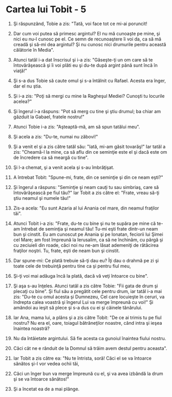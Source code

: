 # Cartea lui Tobit - 5

1. Şi răspunzând, Tobie a zis: "Tată, voi face tot ce mi-ai poruncit! 

2. Dar cum voi putea să primesc argintul? El nu mă cunoaşte pe mine, şi nici eu nu-l cunosc pe el. Ce semn de recunoaştere îi voi da, ca să mă creadă şi să-mi dea argintul? Şi nu cunosc nici drumurile pentru această călătorie în Media". 

3. Atunci tatăl i-a dat înscrisul şi i-a zis: "Găseşte-ţi un om care să te întovărăşească şi îi voi plăti eu şi du-te după argint până sunt încă în viaţă!" 

4. Şi s-a dus Tobie să caute omul şi s-a întâlnit cu Rafael. Acesta era înger, dar el nu ştia. 

5. Şi i-a zis: "Poţi să mergi cu mine la Ragheşul Mediei? Cunoşti tu locurile acelea?" 

6. Şi îngerul i-a răspuns: "Pot să merg cu tine şi ştiu drumul; ba chiar am găzduit la Gabael, fratele nostru!" 

7. Atunci Tobie i-a zis: "Aşteaptă-mă, am să spun tatălui meu". 

8. Şi acela a zis: "Du-te, numai nu zăbovi!" 

9. Şi a venit el şi a zis către tatăl său: "Iată, mi-am găsit tovarăş!" Iar tatăl a zis: "Cheamă-l la mine, ca să aflu din ce seminţie este el şi dacă este om de încredere ca să meargă cu tine". 

10. Şi l-a chemat, şi a venit acela şi s-au îmbrăţişat. 

11. A întrebat Tobit: "Spune-mi, frate, din ce seminţie şi din ce neam eşti?" 

12. Şi îngerul a răspuns: "Seminţie şi neam cauţi tu sau simbriaş, care să întovărăşească pe fiul tău?" Iar Tobit a zis către el: "Frate, vreau să-ţi ştiu neamul şi numele tău!" 

13. Zis-a acela: "Eu sunt Azaria al lui Anania cel mare, din neamul fraţilor tăi". 

14. Atunci Tobit i-a zis: "Frate, du-te cu bine şi nu te supăra pe mine că te-am întrebat de seminţia şi neamul tău! Tu-mi eşti frate dintr-un neam bun şi cinstit. Eu am cunoscut pe Anania şi pe Ionatan, feciorii lui Şimei cel Mare; am fost împreună la Ierusalim, ca să ne închinăm, cu pârgă şi cu zeciuieli din roade, căci noi nu ne-am lăsat ademeniţi de rătăcirea fraţilor noştri. Tu, frate, eşti de neam bun şi cinstit. 

15. Dar spune-mi: Ce plată trebuie să-ţi dau eu? Îţi dau o drahmă pe zi şi toate cele de trebuinţă pentru tine ca şi pentru fiul meu, 

16. Şi-ţi voi mai adăuga încă la plată, dacă vă veţi întoarce cu bine". 

17. Şi aşa s-au înţeles. Atunci tatăl a zis către Tobie: "Fii gata de drum şi plecaţi cu bine". Şi fiul său a pregătit cele pentru drum, iar tatăl i-a mai zis: "Du-te cu omul acesta şi Dumnezeu, Cel care locuieşte în ceruri, va îndrepta calea voastră şi îngerul Lui va merge împreună cu voi!" Şi amândoi au ieşit să plece şi s-a dus cu ei şi câinele tânărului. 

18. Iar Ana, mama lui, a plâns şi a zis către Tobit: "De ce ai trimis tu pe fiul nostru? Nu era el, oare, toiagul bătrâneţilor noastre, când intra şi ieşea înaintea noastră? 

19. Nu da întâietate argintului. Să fie acesta ca gunoiul înaintea fiului nostru. 

20. Căci cât ne e rânduit de la Domnul să trăim avem destul pentru aceasta". 

21. Iar Tobit a zis către ea: "Nu te întrista, soră! Căci el se va întoarce sănătos şi-l vor vedea ochii tăi, 

22. Căci un înger bun va merge împreună cu el, şi va avea izbândă la drum şi se va întoarce sănătos!" 

23. Şi a încetat ea de a mai plânge. 


